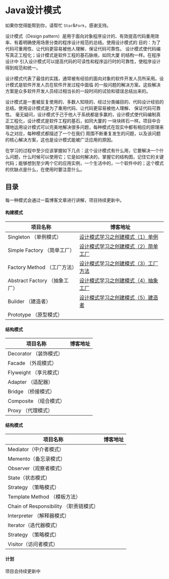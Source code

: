 # Java设计模式
如果你觉得能帮到你，请帮忙 `Star`&`Fork`，感谢支持。

设计模式（Design pattern）是用于面向对象程序设计的、有效提高代码重用效率、有着明确使用场景分类的程序设计规范的总结。使用设计模式的 目的：为了代码可重用性、让代码更容易被他人理解、保证代码可靠性。 设计模式使代码编写真正工程化；设计模式是软件工程的基石脉络，如同大厦 的结构一样。在程序设计中 引入设计模式可以提高代码的可读性和程序运行时的可靠性，使程序设计得到规范和统一。

设计模式代表了最佳的实践，通常被有经验的面向对象的软件开发人员所采用。设计模式是软件开发人员在软件开发过程中面临 的一般问题的解决方案。这些解决方案是众多软件开发人员经过相当长的一段时间的试验和错误总结出来的。

设计模式是一套被反复使用的、多数人知晓的、经过分类编目的、代码设计经验的总结。使用设计模式是为了重用代码、让代码更容易被他人理解、 保证代码可靠性。 毫无疑问，设计模式于己于他人于系统都是多赢的，设计模式使代码编制真正工程化，设计模式是软件工程的基石，如同大厦的 一块块砖石一样。项目中合理地运用设计模式可以完美地解决很多问题，每种模式在现实中都有相应的原理来与之对应，每种模式都描述了一个在我们 周围不断重复发生的问题，以及该问题的核心解决方案，这也是设计模式能被广泛应用的原因。

在学习的过程中至少应该掌握如下几点：这个设计模式有什么用，它要解决一个什么问题，什么时候可以使用它；它是如何解决的，掌握它的结构图，记住它的关键代码；能够想到至少两个它的应用实例，一个生活中的，一个软件中的；这个模式的优缺点是什么，在使用时要注意什么。

## 目录

每一种模式会通过一篇博客文章进行讲解，项目持续更新中。

#### 构建模式
| 项目名称 |博客地址 |
|--|--|
| Singleton （单例模式） | [设计模式学习之创建模式（1）单例](https://blog.csdn.net/qq_22067469/article/details/86535689) |
| Simple Factory （简单工厂）| [设计模式学习之创建模式（2）简单工厂](https://blog.csdn.net/qq_22067469/article/details/86547502) |
| Factory Method （工厂方法）| [设计模式学习之创建模式（3）工厂方法](https://blog.csdn.net/qq_22067469/article/details/86557109)|
| Abstract Factory （抽象工厂）| [设计模式学习之创建模式（4）抽象工厂](https://blog.csdn.net/qq_22067469/article/details/86566159)|
| Builder （建造者）| [设计模式学习之创建模式（5）建造者](https://blog.csdn.net/qq_22067469/article/details/86617542) |
| Prototype （原型模式）| |
#### 结构模式
| 项目名称 |博客地址 |
|--|--|
| Decorator （装饰模式） | |
| Facade （外观模式）| |
| Flyweight （享元模式）| |
| Adapter （适配器）| |
| Bridge （桥接模式）| |
| Composite （组合模式）| |
| Proxy （代理模式）| |
#### 结构模式
| 项目名称 |博客地址 |
|--|--|
| Mediator（中介者模式） | |
| Memento（备忘录模式）| |
| Observer（观察者模式）| |
| State（状态模式）| |
| Strategy （策略模式）| |
| Template Method （模板方法）| |
| Chain of Responsibility （职责链模式）| |
| Interpreter （解释器模式）| |
| Iterator（迭代器模式）| |
| Strategy （策略模式）| |
| Visitor（访问者模式）| |

#### 计划
项目会持续更新中

